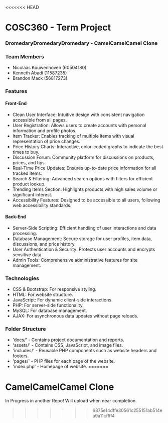 <<<<<<< HEAD
# COSC360 - Term Project

### DromedaryDromedaryDromedary - CamelCamelCamel Clone

### Team Members
- Nicolaas Kouwenhoven (60504180)
- Kenneth Abadi (11587235)
- Brandon Mack (56817273)

### Features
#### Front-End
- Clean User Interface: Intuitive design with consistent navigation accessible from all pages.
- User Registration: Allows users to create accounts with personal information and profile photos.
- Item Tracker: Enables tracking of multiple items with visual representation of price changes.
- Price History Charts: Interactive, color-coded graphs to indicate the best times to buy.
- Discussion Forum: Community platform for discussions on products, prices, and tips.
- Real-Time Price Updates: Ensures up-to-date price information for all tracked items.
- Search & Filtering: Advanced search options with filters for efficient product lookup.
- Trending Items Section: Highlights products with high sales volume or significant interest.
- Accessibility Features: Designed to be accessible to all users, following web accessibility standards.

#### Back-End
- Server-Side Scripting: Efficient handling of user interactions and data processing.
- Database Management: Secure storage for user profiles, item data, discussions, and price history.
- User Authentication & Security: Protects user accounts and encrypts sensitive data.
- Admin Tools: Comprehensive administrative features for site management.

### Technologies
- CSS & Bootstrap: For responsive styling.
- HTML: For website structure.
- JavaScript: For dynamic client-side interactions.
- PHP: For server-side functionality.
- MySQL: For database management.
- AJAX: For asynchronous data updates without page reloads.

### Folder Structure
- 'docs/' - Contains project documentation and reports.
- 'assets/' - Contains CSS, JavaScript, and image files.
- 'includes/' - Reusable PHP components such as website headers and footers.
- 'pages/' - PHP files for each page of the website.
- 'index.php' - Homepage of website.
=======
# CamelCamelCamel Clone
 In Progress in another Repo! Will upload when near completion.
>>>>>>> 6875e14dffe30561c255151ab514ea9a11cffff4
